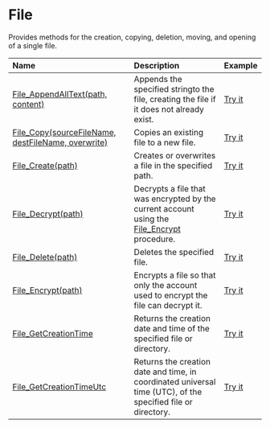 # File

Provides methods for the creation, copying, deletion, moving, and opening of a single file.

| Name | Description | Example |
| :--- | :---------- | :------ |
| [File_AppendAllText(path, content)](/file-append-all-text) | Appends the specified stringto the file, creating the file if it does not already exist. | [Try it]()|
| [File_Copy(sourceFileName, destFileName, overwrite)](/file-append-all-text) | Copies an existing file to a new file. | [Try it]()|
| [File_Create(path)](/file-create) | Creates or overwrites a file in the specified path. | [Try it]()|
| [File_Decrypt(path)](/file-decrypt) | Decrypts a file that was encrypted by the current account using the [File_Encrypt](/file_encrypt) procedure. | [Try it]()|
| [File_Delete(path)](/file-delete) | Deletes the specified file. | [Try it]()|
| [File_Encrypt(path)](/file-encrypt) | Encrypts a file so that only the account used to encrypt the file can decrypt it. | [Try it]()|
| [File_GetCreationTime](/file-get-creation-time) | Returns the creation date and time of the specified file or directory. |  [Try it]()|
| [File_GetCreationTimeUtc](/file-get-creation-time-utc) | Returns the creation date and time, in coordinated universal time (UTC), of the specified file or directory. |  [Try it]()|
